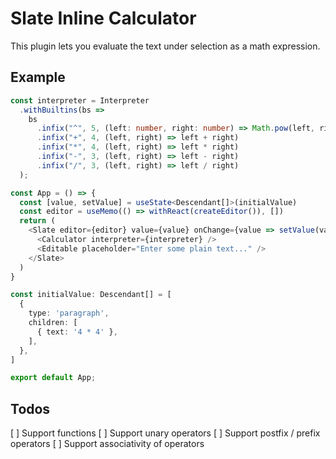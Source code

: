 # Slate Inline Calculator

This plugin lets you evaluate the text under selection as a math expression.

## Example

```typescript
const interpreter = Interpreter
  .withBuiltins(bs =>
    bs
      .infix("^", 5, (left: number, right: number) => Math.pow(left, right))
      .infix("+", 4, (left, right) => left + right)
      .infix("*", 4, (left, right) => left * right)
      .infix("-", 3, (left, right) => left - right)
      .infix("/", 3, (left, right) => left / right)
  );

const App = () => {
  const [value, setValue] = useState<Descendant[]>(initialValue)
  const editor = useMemo(() => withReact(createEditor()), [])
  return (
    <Slate editor={editor} value={value} onChange={value => setValue(value)}>
      <Calculator interpreter={interpreter} />
      <Editable placeholder="Enter some plain text..." />
    </Slate>
  )
}

const initialValue: Descendant[] = [
  {
    type: 'paragraph',
    children: [
      { text: '4 * 4' },
    ],
  },
]

export default App;
```

## Todos

[ ] Support functions
[ ] Support unary operators
[ ] Support postfix / prefix operators
[ ] Support associativity of operators